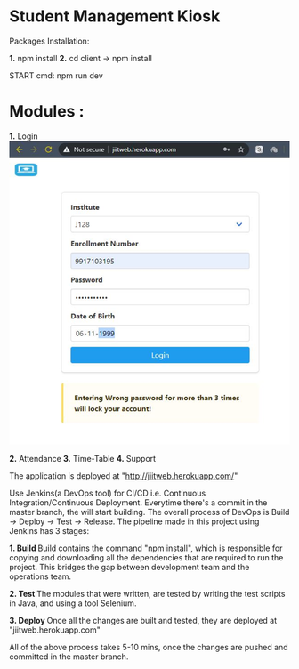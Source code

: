# Student Management Kiosk

Packages Installation:

<b>1.</b> npm install
<b>2.</b> cd client -> npm install

START cmd:
npm run dev

# Modules : 
<b>1.</b> Login
![Login Deployed](https://github.com/kishan9192/Automated-Student-kiosk-using-DevOps/blob/master/Images/Deployed%201.png)

<b>2.</b> Attendance
<b>3.</b> Time-Table
<b>4.</b> Support

The application is deployed at "http://jiitweb.herokuapp.com/"

Use Jenkins(a DevOps tool) for CI/CD i.e. Continuous Integration/Continuous Deployment. Everytime there's a commit in the master branch, the will start building. The overall process of DevOps is Build -> Deploy -> Test -> Release. The pipeline made in this project using Jenkins has 3 stages:

<b> 1. Build </b>
Build contains the command "npm install", which is responsible for copying and downloading all the dependencies that are required to run the project. This bridges the gap between development team and the operations team.

<b> 2. Test </b>
The modules that were written, are tested by writing the test scripts in Java, and using a tool Selenium.

<b> 3. Deploy </b>
Once all the changes are built and tested, they are deployed at "jiitweb.herokuapp.com" 

All of the above process takes 5-10 mins, once the changes are pushed and committed in the master branch.



